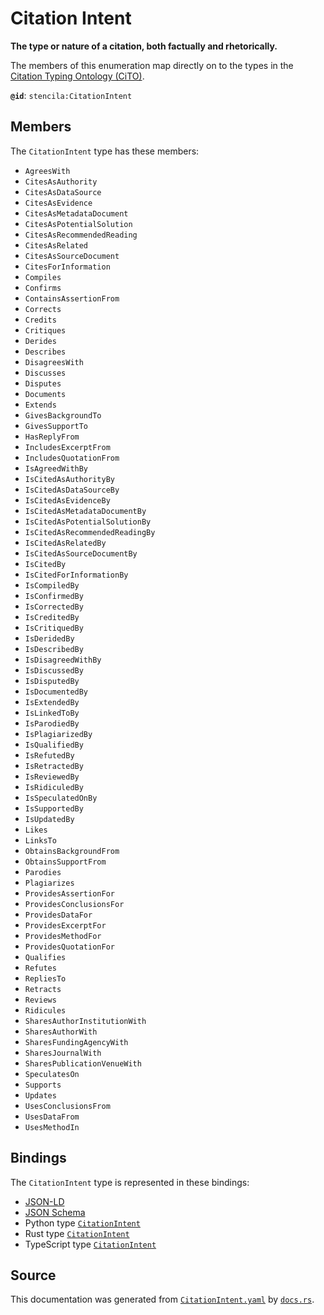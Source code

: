 # Citation Intent

**The type or nature of a citation, both factually and rhetorically.**

The members of this enumeration map directly on to the types in the [Citation Typing Ontology (CiTO)](http://www.sparontologies.net/ontologies/cito).


**`@id`**: `stencila:CitationIntent`

## Members

The `CitationIntent` type has these members:

- `AgreesWith`
- `CitesAsAuthority`
- `CitesAsDataSource`
- `CitesAsEvidence`
- `CitesAsMetadataDocument`
- `CitesAsPotentialSolution`
- `CitesAsRecommendedReading`
- `CitesAsRelated`
- `CitesAsSourceDocument`
- `CitesForInformation`
- `Compiles`
- `Confirms`
- `ContainsAssertionFrom`
- `Corrects`
- `Credits`
- `Critiques`
- `Derides`
- `Describes`
- `DisagreesWith`
- `Discusses`
- `Disputes`
- `Documents`
- `Extends`
- `GivesBackgroundTo`
- `GivesSupportTo`
- `HasReplyFrom`
- `IncludesExcerptFrom`
- `IncludesQuotationFrom`
- `IsAgreedWithBy`
- `IsCitedAsAuthorityBy`
- `IsCitedAsDataSourceBy`
- `IsCitedAsEvidenceBy`
- `IsCitedAsMetadataDocumentBy`
- `IsCitedAsPotentialSolutionBy`
- `IsCitedAsRecommendedReadingBy`
- `IsCitedAsRelatedBy`
- `IsCitedAsSourceDocumentBy`
- `IsCitedBy`
- `IsCitedForInformationBy`
- `IsCompiledBy`
- `IsConfirmedBy`
- `IsCorrectedBy`
- `IsCreditedBy`
- `IsCritiquedBy`
- `IsDeridedBy`
- `IsDescribedBy`
- `IsDisagreedWithBy`
- `IsDiscussedBy`
- `IsDisputedBy`
- `IsDocumentedBy`
- `IsExtendedBy`
- `IsLinkedToBy`
- `IsParodiedBy`
- `IsPlagiarizedBy`
- `IsQualifiedBy`
- `IsRefutedBy`
- `IsRetractedBy`
- `IsReviewedBy`
- `IsRidiculedBy`
- `IsSpeculatedOnBy`
- `IsSupportedBy`
- `IsUpdatedBy`
- `Likes`
- `LinksTo`
- `ObtainsBackgroundFrom`
- `ObtainsSupportFrom`
- `Parodies`
- `Plagiarizes`
- `ProvidesAssertionFor`
- `ProvidesConclusionsFor`
- `ProvidesDataFor`
- `ProvidesExcerptFor`
- `ProvidesMethodFor`
- `ProvidesQuotationFor`
- `Qualifies`
- `Refutes`
- `RepliesTo`
- `Retracts`
- `Reviews`
- `Ridicules`
- `SharesAuthorInstitutionWith`
- `SharesAuthorWith`
- `SharesFundingAgencyWith`
- `SharesJournalWith`
- `SharesPublicationVenueWith`
- `SpeculatesOn`
- `Supports`
- `Updates`
- `UsesConclusionsFrom`
- `UsesDataFrom`
- `UsesMethodIn`

## Bindings

The `CitationIntent` type is represented in these bindings:

- [JSON-LD](https://stencila.org/CitationIntent.jsonld)
- [JSON Schema](https://stencila.org/CitationIntent.schema.json)
- Python type [`CitationIntent`](https://github.com/stencila/stencila/blob/main/python/python/stencila/types/citation_intent.py)
- Rust type [`CitationIntent`](https://github.com/stencila/stencila/blob/main/rust/schema/src/types/citation_intent.rs)
- TypeScript type [`CitationIntent`](https://github.com/stencila/stencila/blob/main/ts/src/types/CitationIntent.ts)

## Source

This documentation was generated from [`CitationIntent.yaml`](https://github.com/stencila/stencila/blob/main/schema/CitationIntent.yaml) by [`docs.rs`](https://github.com/stencila/stencila/blob/main/rust/schema-gen/src/docs.rs).